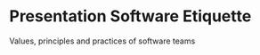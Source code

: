Presentation Software Etiquette
=========================

Values, principles and practices of software teams